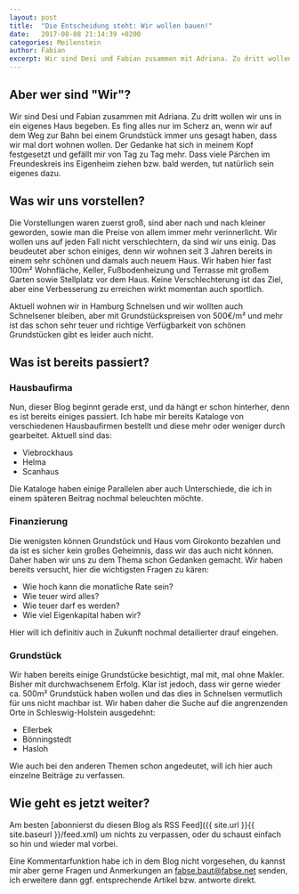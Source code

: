 ```yaml
---
layout: post
title:  "Die Entscheidung steht: Wir wollen bauen!"
date:   2017-08-08 21:14:39 +0200
categories: Meilenstein
author: Fabian
excerpt: Wir sind Desi und Fabian zusammen mit Adriana. Zu dritt wollen wir uns in ein eigenes Haus begeben. Es fing alles [...]
---
```


## Aber wer sind "Wir"?

Wir sind Desi und Fabian zusammen mit Adriana. Zu dritt wollen wir uns in ein eigenes Haus begeben. Es fing alles nur im Scherz an, wenn wir auf dem Weg zur Bahn bei einem Grundstück immer uns gesagt haben, dass wir mal dort wohnen wollen. Der Gedanke hat sich in meinem Kopf festgesetzt und gefällt mir von Tag zu Tag mehr. Dass viele Pärchen im Freundeskreis ins Eigenheim ziehen bzw. bald werden, tut natürlich sein eigenes dazu.

## Was wir uns vorstellen?

Die Vorstellungen waren zuerst groß, sind aber nach und nach kleiner geworden, sowie man die Preise von allem immer mehr verinnerlicht. Wir wollen uns auf jeden Fall nicht verschlechtern, da sind wir uns einig. Das beudeutet aber schon einiges, denn wir wohnen seit 3 Jahren bereits in einem sehr schönen und damals auch neuem Haus. Wir haben hier fast 100m² Wohnfläche, Keller, Fußbodenheizung und Terrasse mit großem Garten sowie Stellplatz vor dem Haus. Keine Verschlechterung ist das Ziel, aber eine Verbesserung zu erreichen wirkt momentan auch sportlich.

Aktuell wohnen wir in Hamburg Schnelsen und wir wollten auch Schnelsener bleiben, aber mit Grundstückspreisen von 500€/m² und mehr ist das schon sehr teuer und richtige Verfügbarkeit von schönen Grundstücken gibt es leider auch nicht.

## Was ist bereits passiert?

### Hausbaufirma
Nun, dieser Blog beginnt gerade erst, und da hängt er schon hinterher, denn es ist bereits einiges passiert. Ich habe mir bereits Kataloge von verschiedenen Hausbaufirmen bestellt und diese mehr oder weniger durch gearbeitet. Aktuell sind das:
 - Viebrockhaus
 - Helma
 - Scanhaus 

Die Kataloge haben einige Parallelen aber auch Unterschiede, die ich in einem späteren Beitrag nochmal beleuchten möchte.

### Finanzierung
Die wenigsten können Grundstück und Haus vom Girokonto bezahlen und da ist es sicher kein großes Geheimnis, dass wir das auch nicht können. Daher haben wir uns zu dem Thema schon Gedanken gemacht. Wir haben bereits versucht, hier die wichtigsten Fragen zu kären:
 - Wie hoch kann die monatliche Rate sein?
 - Wie teuer wird alles?
 - Wie teuer darf es werden?
 - Wie viel Eigenkapital haben wir?

Hier will ich definitiv auch in Zukunft nochmal detailierter drauf eingehen.

### Grundstück

Wir haben bereits einige Grundstücke besichtigt, mal mit, mal ohne Makler. Bisher mit durchwachsenem Erfolg. Klar ist jedoch, dass wir gerne wieder ca. 500m² Grundstück haben wollen und das dies in Schnelsen vermutlich für uns nicht machbar ist. Wir haben daher die Suche auf die angrenzenden Orte in Schleswig-Holstein ausgedehnt:
 - Ellerbek
 - Bönningstedt
 - Hasloh

Wie auch bei den anderen Themen schon angedeutet, will ich hier auch einzelne Beiträge zu verfassen.

## Wie geht es jetzt weiter?

Am besten [abonnierst du diesen Blog als RSS Feed]({{ site.url }}{{ site.baseurl }}/feed.xml) um nichts zu verpassen, oder du schaust einfach so hin und wieder mal vorbei.

Eine Kommentarfunktion habe ich in dem Blog nicht vorgesehen, du kannst mir aber gerne Fragen und Anmerkungen an [fabse.baut@fabse.net](mailto:fabse.baut@fabse.net) senden, ich erweitere dann ggf. entsprechende Artikel bzw. antworte direkt.
